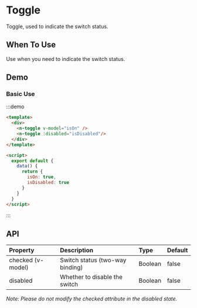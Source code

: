 
# Toggle
Toggle, used to indicate the switch status.

## When To Use
Use when you need to indicate the switch status.

## Demo
### Basic Use
:::demo

```html
<template>
  <div>
    <n-toggle v-model="isOn" />
    <n-toggle :disabled="isDisabled"/>
  </div>
</template>

<script>
  export default {
    data() {
      return {
        isOn: true,
        isDisabled: true
      }
    }
  }
</script>
```
:::

## API

| Property | Description | Type | Default |
| :--- | :--- | :--- | :--- |
| checked (v-model) | Switch status (two-way binding) | Boolean | false |
| disabled | Whether to disable the switch | Boolean | false |

*Note: Please do not modify the checked attribute in the disabled state.*
